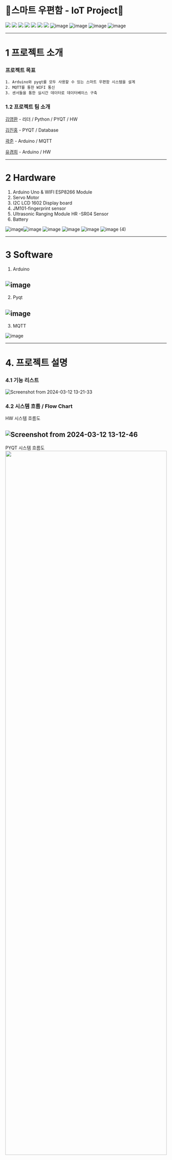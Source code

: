 # 📮스마트 우편함 - IoT Project📮


<img src="https://img.shields.io/badge/C++-00599C?style=flat-square&logo=C%2B%2B&logoColor=white"/> <img src="https://img.shields.io/badge/GitHub-181717?style=flat-square&logo=GitHub&logoColor=white"/> <img src="https://img.shields.io/badge/MySQL-4479A1?style=flat-square&logo=MySQL&logoColor=white"/> <img src="https://img.shields.io/badge/PYTHON-87CEFA?style=flat-square&logo=PYTHON&logoColor=white"/> <img src="https://img.shields.io/badge/ARDUINO-48D1CC?style=flat-square&logo=ARDUINO&logoColor=white"/> <img src="https://img.shields.io/badge/QT-00FF00?style=flat-square&logo=QT&logoColor=white"/> <img src="https://img.shields.io/badge/MQTT-9400D3?style=flat-square&logo=MQTT&logoColor=WHITE"> ![image](https://github.com/addinedu-ros-4th/iot-repo-4/assets/155615876/f9704f71-1971-4a97-be41-fa106425b112) ![image](https://github.com/addinedu-ros-4th/iot-repo-4/assets/155615876/e36fe4a3-2312-4af1-aeed-120dbfe09a2d) ![image](https://github.com/addinedu-ros-4th/iot-repo-4/assets/155615876/7d745aa3-d6b2-4fdc-a75f-8db120558782) ![image](https://github.com/addinedu-ros-4th/iot-repo-4/assets/155615876/7520970f-77ea-4ce5-835d-b3a11dfc4ef6)




---


#  1 프로젝트 소개
### 프로젝트 목표
    1. Arduino와 pyqt를 모두 사용할 수 있는 스마트 우편함 시스템을 설계
    2. MQTT를 통한 WIFI 통신
    3. 센서들을 통한 실시간 데이터로 데이터베이스 구축
    
### 1.2 프로젝트 팀 소개

[김영환](12yhkim@naver.com) - 리더 / Python / PYQT / HW 

[김진홍](sna145815@gmail.com) - PYQT / Database 

[곽준](ksg77772000@gmail.com) - Arduino / MQTT

[유겸희](khyoo0825@gmail.com) - Arduino / HW

---
# 2 Hardware
1. Arduino Uno & WIFI ESP8266 Module
2. Servo Motor
3. I2C LCD 1602 Display board
4. JM101-fingerprint sensor
5. Ultrasonic Ranging Module HR -SR04 Sensor
6. Battery
   
![image](https://github.com/addinedu-ros-4th/iot-repo-4/assets/155615876/59a3e5db-1591-42d7-9f50-cfc0303d01ce)![image](https://github.com/addinedu-ros-4th/iot-repo-4/assets/155615876/6e66dd19-c054-402e-96e1-e2cddca32b4d)
![image](https://github.com/addinedu-ros-4th/iot-repo-4/assets/155615876/b3354dce-4425-4f25-b88a-53bb1fe1b6bf)
![image](https://github.com/addinedu-ros-4th/iot-repo-4/assets/155615876/2a040fd5-2f19-4aba-9e3f-39507d894bee)
![image](https://github.com/addinedu-ros-4th/iot-repo-4/assets/155615876/a64e189c-5e20-4ca9-bcf8-a1022bad5301)
![image (4)](https://github.com/addinedu-ros-4th/iot-repo-4/assets/155615876/dfed3590-8e16-493d-89e2-b0496eebb186)

---
# 3 Software
1. Arduino
   
![image](https://github.com/addinedu-ros-4th/iot-repo-4/assets/155615876/a745961a-6f5d-49ab-8d65-a62d86592951)
---
2. Pyqt

![image](https://github.com/addinedu-ros-4th/iot-repo-4/assets/155615876/20e87a1b-cd4d-4718-9a08-12feeb699f60)
---
3. MQTT
   
![image](https://github.com/addinedu-ros-4th/iot-repo-4/assets/155615876/26d33bd5-e4b1-424c-aae4-0d29815c0802)

---
# 4. 프로젝트 설명
### 4.1 기능 리스트
![Screenshot from 2024-03-12 13-21-33](https://github.com/addinedu-ros-4th/iot-repo-4/assets/155615876/4adbd0ff-f13a-4ab0-ad05-bc0650e82bdd)

### 4.2 시스템 흐름 / Flow Chart
HW 시스템 흐름도

![Screenshot from 2024-03-12 13-12-46](https://github.com/addinedu-ros-4th/iot-repo-4/assets/155615876/03159c3d-1e8f-4c63-b9d4-65a017e2e240)
---
PYQT 시스템 흐름도
<img src = "https://github.com/addinedu-ros-4th/iot-repo-4/assets/155615876/062036ea-7bc8-484d-9f56-745b282f93df" width="100%" height="75%">


### 4.3 MQTT 프로토콜
![Screenshot from 2024-03-12 13-19-41](https://github.com/addinedu-ros-4th/iot-repo-4/assets/155615876/e5614861-72b5-4b50-b746-80fd1d5050af)

### 4.4 Database 구성
<img src = "https://github.com/addinedu-ros-4th/iot-repo-4/assets/155615876/e6767b36-fc04-4eab-8dca-79a47809a37d" width="25%" height="25%"> <img src = "https://github.com/addinedu-ros-4th/iot-repo-4/assets/155615876/18426162-b3d3-46a8-bafb-41550980bd2f" width="25%" height="25%"> <img src = "https://github.com/addinedu-ros-4th/iot-repo-4/assets/155615876/60d50f4a-9a8f-4900-8ced-aed5d0cc872b" width="25%" height="25%">

---
# 5 디자인
### 5.1 Design
![Screenshot from 2024-03-12 16-58-59](https://github.com/addinedu-ros-4th/iot-repo-4/assets/155615876/1114178e-1f74-4299-93d0-a301f4850296)

### 5.2 Model
<img src = "https://github.com/addinedu-ros-4th/iot-repo-4/assets/155615876/c5c8bf69-bd16-493f-abb4-c0cdff55df74" width="50%" height="50%">

---
# 6 시연영상
[![IMAGE ALT TEXT HERE](https://img.youtube.com/vi/i6gyzcIRdr0/0.jpg)](https://www.youtube.com/watch?v=i6gyzcIRdr0)

# MQTT 설치
    $ sudo apt-get install mosquitto
    $ sudo apt install mosquitto-clients

